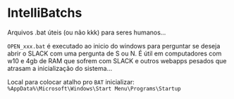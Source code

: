 # IntelliBatchs
Arquivos .bat úteis (ou não kkk) para seres humanos...

```OPEN_xxx.bat``` é executado ao inicio do windows para perguntar se deseja abrir o SLACK com uma pergunta de S ou N. É útil em computadores com w10 e 4gb de RAM que sofrem com SLACK e outros webapps pesados que atrasam a inicialização do sistema...

Local para colocar atalho pro ```BAT``` inicializar: ```%AppData%\Microsoft\Windows\Start Menu\Programs\Startup```
